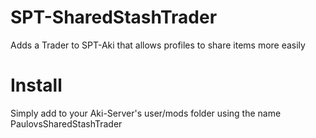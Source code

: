 # SPT-SharedStashTrader

Adds a Trader to SPT-Aki that allows profiles to share items more easily

# Install

Simply add to your Aki-Server's user/mods folder using the name PaulovsSharedStashTrader
